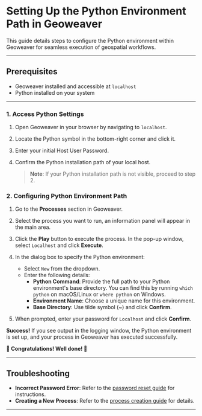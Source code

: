 # Setting Up the Python Environment Path in Geoweaver

This guide details steps to configure the Python environment within Geoweaver for seamless execution of geospatial workflows.

---
## Prerequisites
- Geoweaver installed and accessible at `localhost`
- Python installed on your system

---
### 1. Access Python Settings

1. Open Geoweaver in your browser by navigating to `localhost`.
2. Locate the Python symbol in the bottom-right corner and click it.
3. Enter your initial Host User Password.
4. Confirm the Python installation path of your local host.

   > **Note**: If your Python installation path is not visible, proceed to step 2.

### 2. Configuring Python Environment Path

1. Go to the **Processes** section in Geoweaver.
2. Select the process you want to run, an information panel will appear in the main area.
3. Click the **Play** button to execute the process. In the pop-up window, select `Localhost` and click **Execute**.

4. In the dialog box to specify the Python environment:
    - Select `New` from the dropdown.
    - Enter the following details:
      - **Python Command**: Provide the full path to your Python environment's base directory. You can find this by running `which python` on macOS/Linux or `where python` on Windows.
      - **Environment Name**: Choose a unique name for this environment.
      - **Base Directory**: Use tilde symbol (~) and click **Confirm**.
5. When prompted, enter your password for `Localhost` and click **Confirm**.

**Success!** If you see output in the logging window, the Python environment is set up, and your process in Geoweaver has executed successfully.

**🎉 Congratulations! Well done! 🎉**

---

## Troubleshooting

- **Incorrect Password Error**: Refer to the [password reset guide](install.md) for instructions.
- **Creating a New Process**: Refer to the [process creation guide](process.md) for details.

---
